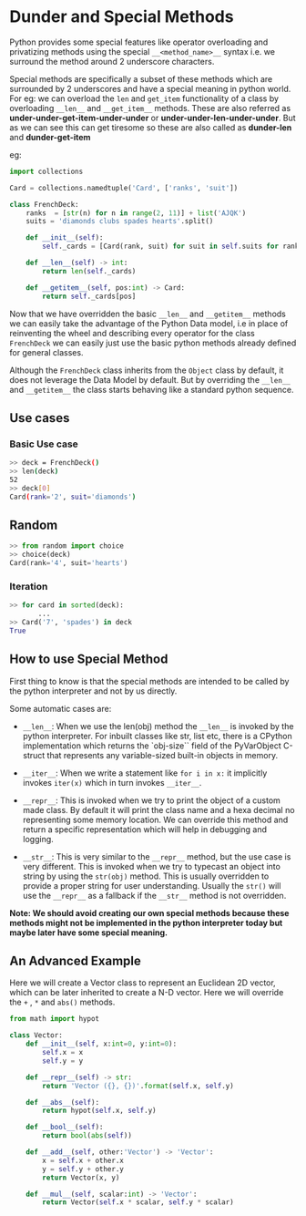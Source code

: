 # Dunder and Special Methods

Python provides some special features like operator overloading and privatizing methods using the special `__<method_name>__` syntax i.e. we surround the method around 2 underscore characters.

Special methods are specifically a subset of these methods which are surrounded by 2 underscores and have a special meaning in python world. For eg: we can overload the `len` and `get_item` functionality of a class by overloading `__len__` and `__get_item__`   methods. These are also referred as **under-under-get-item-under-under** or **under-under-len-under-under**. But as we can see this can get tiresome so these are also called as **dunder-len** and **dunder-get-item**

eg:

```python
import collections

Card = collections.namedtuple('Card', ['ranks', 'suit'])

class FrenchDeck:
    ranks  = [str(n) for n in range(2, 11)] + list('AJQK')
    suits = 'diamonds clubs spades hearts'.split()

    def __init__(self):
        self._cards = [Card(rank, suit) for suit in self.suits for rank in self.ranks]

    def __len__(self) -> int:
        return len(self._cards)

    def __getitem__(self, pos:int) -> Card:
        return self._cards[pos]
```

Now that we have overridden the basic `__len__` and `__getitem__` methods we can easily take the advantage of the Python Data model, i.e in place of reinventing the wheel and describing every operator for the class `FrenchDeck` we can easily just use the basic python methods already defined for general classes.

Although the `FrenchDeck` class inherits from the `Object` class by default, it does not leverage the Data Model by default. But by overriding the `__len__` and `__getitem__` the class starts behaving like a standard python sequence.

## Use cases

### Basic Use case

```bash
>> deck = FrenchDeck()
>> len(deck)
52
>> deck[0]
Card(rank='2', suit='diamonds')
```

## Random

```python
>> from random import choice
>> choice(deck)
Card(rank='4', suit='hearts')
```

### Iteration

```python
>> for card in sorted(deck):
       ...
>> Card('7', 'spades') in deck
True
```

## How to use Special Method

First thing to know is that the special methods are intended to be called by the python interpreter and not by us directly.

Some automatic cases are:

- `__len__`: When we use the len(obj) method the `__len__` is invoked by the python interpreter. For inbuilt classes like str, list etc, there is a CPython implementation which returns the `obj-size`` field of the PyVarObject C-struct that represents any variable-sized built-in objects in memory.

- `__iter__`: When we write a statement like `for i in x:` it implicitly invokes `iter(x)` which in turn invokes `__iter__`.

- `__repr__`: This is invoked when we try to print the object of a custom made class. By default it will print the class name and a hexa decimal no representing some memory location. We can override this method and return a specific representation which will help in debugging and logging.

- `__str__`: This is very similar to the `__repr__` method, but the use case is very different. This is invoked when we try to typecast an object into string by using the `str(obj)` method. This is usually overridden to provide a proper string for user understanding. Usually the `str()` will use the `__repr__` as a fallback if the `__str__` method is not overridden.

**Note: We should avoid creating our own special methods because these methods might not be implemented in the python interpreter today but maybe later have some special meaning.**

## An Advanced Example

Here we will create a Vector class to represent an Euclidean 2D vector, which can be later inherited to create a N-D vector. Here we will override the `+` , `*` and `abs()` methods.

```python
from math import hypot

class Vector:
    def __init__(self, x:int=0, y:int=0):
        self.x = x
        self.y = y

    def __repr__(self) -> str:
        return 'Vector ({}, {})'.format(self.x, self.y)

    def __abs__(self):
        return hypot(self.x, self.y)

    def __bool__(self):
        return bool(abs(self))

    def __add__(self, other:'Vector') -> 'Vector':
        x = self.x + other.x
        y = self.y + other.y
        return Vector(x, y)

    def __mul__(self, scalar:int) -> 'Vector':
        return Vector(self.x * scalar, self.y * scalar)
```
